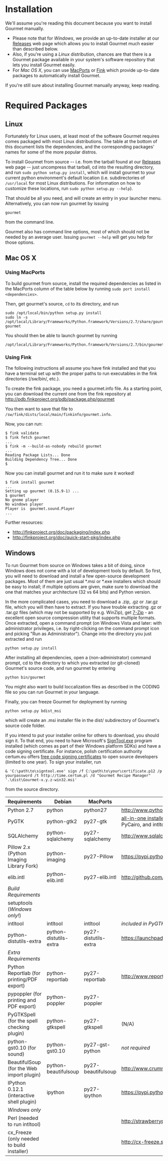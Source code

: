 Installation
===========
We'll assume you're reading this document because you want to install Gourmet manually. 

 * Please note that for *Windows*, we provide an up-to-date installer at our [Releases](https://github.com/thinkle/gourmet/releases) web page which allows you to install Gourmet much easier than described below. 
 * Also, if you're using a *Linux* distribution, chances are that there is a Gourmet package available in your system's software repository that lets you install Gourmet easily.
 * For *Mac OS X*, you can use [MacPorts](https://www.macports.org/) or [Fink](http://www.finkproject.org/index.php?phpLang=en) which provide up-to-date packages to automatically install Gourmet.
 
If you're still sure about installing Gourmet manually anyway, keep reading.

Required Packages
===============
Linux
-----
Fortunately for Linux users, at least most of the software Gourmet requires comes packaged with most Linux distributions. The table at the bottom of this document lists the dependencies, and the corresponding packages' names for some of the more popular distros.

To install Gourmet from source -- i.e. from the tarball found at our [Releases](https://github.com/thinkle/gourmet/releases) web page -- just uncompress that tarball, cd into the resulting directory, and run `sudo python setup.py install`, which will
install gourmet to your current python environment's default location (i.e. subdirectories of `/usr/local` for most Linux distributions. For information on how to customize these locations, run
`sudo python setup.py --help`).

That should be all you need, and will create an entry in your launcher menu.
Alternatively, you can now run gourmet by issuing

`gourmet`

from the command line.

Gourmet also has command line options, most of which should not be
needed by an average user. Issuing `gourmet --help` will get you help
for those options.

Mac OS X
--------
### Using MacPorts

To build gourmet from source, install the required dependencies as listed in the MacPorts column of the table below by running `sudo port install <dependencies>`. 

Then, get gourmet's source, `cd` to its directory, and run

    sudo /opt/local/bin/python setup.py install
    sudo ln -s /opt/local/Library/Frameworks/Python.framework/Versions/2.7/share/gourmet/ gourmet

You should then be able to launch gourmet by running

    /opt/local/Library/Frameworks/Python.framework/Versions/2.7/bin/gourmet

### Using Fink

The following instructions all assume you have fink installed and that you have a terminal set up with the proper paths to run executables in the fink directories (/sw/bin/, etc.).

To create the fink package, you need a gourmet.info file. As a starting point, you can download the current one from the fink repository at http://pdb.finkproject.org/pdb/package.php/gourmet

You then want to save that file to `/sw/fink/dists/local/main/finkinfo/gourmet.info`.

Now, you can run:

    $ fink validate
    $ fink fetch gourmet
    ...
    $ fink -m --build-as-nobody rebuild gourmet
    ...
    Reading Package Lists... Done
    Building Dependency Tree... Done
    $

Now you can install gourmet and run it to make sure it worked!

    $ fink install gourmet
    ...
    Setting up gourmet (0.15.9-1) ...
    $ gourmet
    No gnome player
    No windows player
    Player is  gourmet.sound.Player
    ...

Further resources:
* http://finkproject.org/doc/packaging/index.php
* http://finkproject.org/doc/quick-start-pkg/index.php

Windows
-------
To run Gourmet from source on Windows takes a bit of doing, since Windows does not come with a lot of development tools by default. So first, you will need to download and install a few open-source development packages. Most of them are just usual *.msi or *.exe installers which should be easy to install; if multiple options are given, make sure to download the one that matches your architecture (32 vs 64 bits) and Python version.

In the more complicated cases, you need to download a .zip, .gz or .tar.gz file, which you will then have to extract.
If you have trouble extracting .gz or .tar.gz files (which may not be supported by e.g. WinZip), get [7-Zip](http://sourceforge.net/projects/sevenzip/) - an excellent open source compression utility that supports multiple formats.
Once extracted, open a command prompt (on Windows Vista and later: with administrator privileges, i.e. by right-clicking on the command prompt icon and picking "Run as Administrator"). Change into the directory you just extracted and run
```
python setup.py install
```

After installing all dependencies, open a (non-administrator) command prompt, cd to the directory to which you extracted (or git-cloned) Gourmet's source code,
and run gourmet by entering
```
python bin/gourmet
```

You might also want to build loccalization files as described in the CODING file so you can run Gourmet in your language.

Finally, you can freeze Gourmet for deployment by running
```
python setup.py bdist_msi
```
which will create an .msi installer file in the dist/ subdirectory of Gourmet's source code folder.

If you intend to put your installer online for others to download, you should sign it. To that end, you need to have Microsoft's [SignTool.exe](http://msdn.microsoft.com/en-us/library/8s9b9yaz.aspx) program installed (which comes as part of their Windows platform SDKs) and have a code signing certificate.
For instance, polish certification authority certum.eu offers [free code signing certificates](http://www.certum.eu/certum/cert,offer_en_open_source_cs.xml) to open source developers (limited to one year).
To sign your installer, run

```& 'C:\path\to\signtool.exe' sign /f C:\path\to\your\certificate.p12 /p yourpassword /t http://time.certum.pl /d "Gourmet Recipe Manager" '.\dist\Gourmet-x.y.z-win32.msi'```

from the source directory.

Requirements                               |Debian                |MacPorts            |Windows
-------------------------------------------|----------------------|--------------------|---------------
Python 2.7                                 |python                |python27            |http://www.python.org/
PyGTK                                      |python-gtk2           |py27-gtk            |[all-in-one installer](http://ftp.gnome.org/pub/GNOME/binaries/win32/pygtk/). Make sure to install PyGTK, PyGObject, PyCairo, and intltool.
SQLAlchemy                                 |python-sqlalchemy     |py27-sqlalchemy     |http://www.sqlalchemy.org/download.html
Pillow 2.x (Python Imaging Library Fork)   |python-imaging        |py27-Pillow         |https://pypi.python.org/pypi/Pillow/
elib.intl                                  |python-elib.intl      |py27-elib.intl      |http://github.com/dieterv/elib.intl/zipball/master
*Build Requirements*                       |                      |                    |
setuptools (*Windows only!*)               |                      |                    |
intltool                                   |intltool              |intltool            |*included in PyGTK installer*
python-distutils-extra                     |python-distutils-extra|py27-distutils-extra|https://launchpad.net/python-distutils-extra/
*Extra Requirements*                       |                      |
Python Reportlab (for printing/PDF export) |python-reportlab      |py27-reportlab      |http://www.reportlab.com/ftp/
pypoppler (for printing and PDF export)    |python-poppler        |py27-poppler        |
PyGTKSpell (for the spell checking plugin) |python-gtkspell       |py27-gtkspell       |(N/A)
python-gst0.10 (for sound)                 |python-gst0.10        |py27-gst-python     |*not required*
BeautifulSoup (for the Web import plugin)  |python-beautifulsoup  |py27-beautifulsoup  |http://www.crummy.com/software/BeautifulSoup/#Download
IPython 0.12.1 (interactive shell plugin)  |ipython               |py27-ipython        |https://pypi.python.org/pypi/ipython/0.12.1#downloads
*Windows only*                             |                      |                    |
Perl (needed to run intltool)              |                      |                    |http://strawberryperl.com/
cx_Freeze (only needed to build installer) |                      |                    |http://cx-freeze.sourceforge.net/

